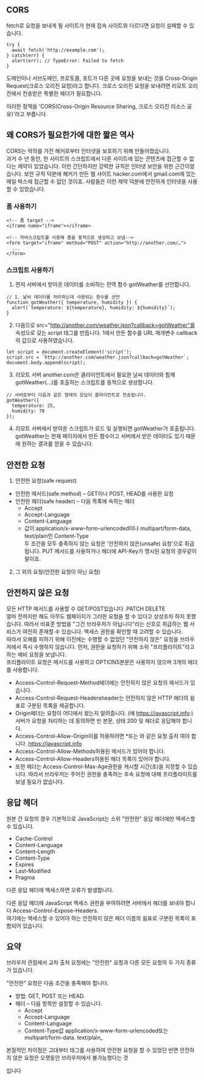 ## CORS
fetch로 요청을 보내게 될 사이트가 현재 접속 사이트와 다르다면 요청이 실패할 수 있습니다.

```
try {
  await fetch('http://example.com');
} catch(err) {
  alert(err); // TypeError: Failed to fetch
}
```

도메인이나 서브도메인, 프로토콜, 포트가 다른 곳에 요청을 보내는 것을 Cross-Origin Request(크로스 오리진 요청)라고 합니다. 크로스 오리진 요청을 보내려면 리모트 오리진에서 전송받은 특별한 헤더가 필요합니다.  

이러한 정책을 'CORS(Cross-Origin Resource Sharing, 크로스 오리진 리소스 공유)'라고 부릅니다.

## 왜 CORS가 필요한가에 대한 짧은 역사
CORS는 악의를 가진 해커로부터 인터넷을 보호하기 위해 만들어졌습니다.  
과거 수 년 동안, 한 사이트의 스크립트에서 다른 사이트에 있는 콘텐츠에 접근할 수 없다는 제약이 있었습니다.
이런 간단하지만 강력한 규칙은 인터넷 보안을 위한 근간이었습니다. 보안 규칙 덕분에 해커가 만든 웹 사이트 hacker.com에서 gmail.com에 있는 메일 박스에 접근할 수 없던 것이죠. 사람들은 이런 제약 덕분에 안전하게 인터넷을 사용할 수 있었습니다.

### 폼 사용하기
```
<!-- 폼 target -->
<iframe name="iframe"></iframe>

<!-- 자바스크립트를 사용해 폼을 동적으로 생성하고 보냄-->
<form target="iframe" method="POST" action="http://another.com/…">
  ...
</form>
```

### 스크립트 사용하기
1. 먼저 서버에서 받아온 데이터를 소비하는 전역 함수 gotWeather를 선언합니다.
```
// 1. 날씨 데이터를 처리하는데 사용되는 함수를 선언
function gotWeather({ temperature, humidity }) {
  alert(`temperature: ${temperature}, humidity: ${humidity}`);
}
```
2. 다음으로 src="http://another.com/weather.json?callback=gotWeather"를 속성으로 갖는 script 태그를 만듭니다. 1에서 만든 함수를 URL 매개변수 callback의 값으로 사용하였습니다.
```
let script = document.createElement('script');
script.src = `http://another.com/weather.json?callback=gotWeather`;
document.body.append(script);
```
3. 리모트 서버 another.com은 클라이언트에서 필요한 날씨 데이터와 함께 gotWeather(...)를 호출하는 스크립트를 동적으로 생성합니다.
```
// 서버로부터 다음과 같은 형태의 응답이 클라이언트로 전송됩니다.
gotWeather({
  temperature: 25,
  humidity: 78
});
```
4. 리모트 서버에서 받아온 스크립트가 로드 및 실행되면 gotWeather가 호출됩니다. gotWeather는 현재 페이지에서 만든 함수이고 서버에서 받은 데이터도 있기 때문에 원하는 결과를 얻을 수 있습니다.


## 안전한 요청
1. 안전한 요청(safe request)
 - 안전한 메서드(safe method) – GET이나 POST, HEAD를 사용한 요청
 - 안전한 헤더(safe header) – 다음 목록에 속하는 헤더
    - Accept
    - Accept-Language
    - Content-Language
    - 값이 application/x-www-form-urlencoded이나 multipart/form-data, text/plain인 Content-Type  
두 조건을 모두 충족하지 않는 요청은 '안전하지 않은(unsafe) 요청’으로 취급됩니다. PUT 메서드를 사용하거나 헤더에 API-Key가 명시된 요청의 경우같이 말이죠.
2. 그 외의 요청(안전한 요청이 아닌 요청)

## 안전하지 않은 요청
모든 HTTP 메서드를 사용할 수 GET/POST있습니다 .PATCH DELETE  
얼마 전까지만 해도 아무도 웹페이지가 그러한 요청을 할 수 있다고 상상조차 하지 못했습니다. 따라서 비표준 방법을 "그건 브라우저가 아닙니다"라는 신호로 취급하는 웹 서비스가 여전히 존재할 수 있습니다. 액세스 권한을 확인할 때 고려할 수 있습니다.  
따라서 오해를 피하기 위해 이전에는 수행할 수 없었던 "안전하지 않은" 요청을 브라우저에서 즉시 수행하지 않습니다. 먼저, 권한을 요청하기 위해 소위 "프리플라이트"라고 하는 예비 요청을 보냅니다.  
프리플라이트 요청은 메서드를 사용하고 OPTIONS본문은 사용하지 않으며 3개의 헤더를 사용합니다.  
- Access-Control-Request-Method헤더에는 안전하지 않은 요청의 메서드가 있습니다.
- Access-Control-Request-Headersheader는 안전하지 않은 HTTP 헤더의 쉼표로 구분된 목록을 제공합니다.
- Origin헤더는 요청이 어디에서 왔는지 알려줍니다. (예 https://javascript.info:)
서버가 요청을 처리하는 데 동의하면 빈 본문, 상태 200 및 헤더로 응답해야 합니다.
- Access-Control-Allow-Origin이를 허용하려면 *또는 와 같은 요청 출처 여야 합니다 .https://javascript.info
- Access-Control-Allow-Methods허용된 메서드가 있어야 합니다.
- Access-Control-Allow-Headers허용된 헤더 목록이 있어야 합니다.
- 또한 헤더는 Access-Control-Max-Age권한을 캐시할 시간(초)을 지정할 수 있습니다. 따라서 브라우저는 주어진 권한을 충족하는 후속 요청에 대해 프리플라이트를 보낼 필요가 없습니다.

## 응답 헤더
원본 간 요청의 경우 기본적으로 JavaScript는 소위 "안전한" 응답 헤더에만 액세스할 수 있습니다.
- Cache-Control
- Content-Language
- Content-Length
- Content-Type
- Expires
- Last-Modified
- Pragma

다른 응답 헤더에 액세스하면 오류가 발생합니다.

다른 응답 헤더에 JavaScript 액세스 권한을 부여하려면 서버에서 헤더를 보내야 합니다 Access-Control-Expose-Headers.  
여기에는 액세스할 수 있어야 하는 안전하지 않은 헤더 이름의 쉼표로 구분된 목록이 포함되어 있습니다.

## 요약
브라우저 관점에서 교차 출처 요청에는 "안전한" 요청과 다른 모든 요청의 두 가지 종류가 있습니다.

"안전한" 요청은 다음 조건을 충족해야 합니다.
- 방법: GET, POST 또는 HEAD.
- 헤더 – 다음 항목만 설정할 수 있습니다.
  - Accept
  - Accept-Language
  - Content-Language
  - Content-Type값 application/x-www-form-urlencoded또는 multipart/form-data. text/plain_

본질적인 차이점은 고대부터 태그를 사용하여 안전한 요청을 할 수 있었던 반면 안전하지 않은 요청은 오랫동안 브라우저에서 불가능했다는 것 <form>입니다 <script>  
따라서 실제적인 차이점은 안전한 요청은 헤더와 함께 즉시 전송되는 Origin반면 다른 요청의 경우 브라우저가 예비 "프리플라이트" 요청을 만들어 허가를 요청한다는 것입니다.  

### 의문점
1. Referer에 더 많은 정보가 있을 수 있는데 왜 Origin을 따로 두었을까?
2. 헤더에 Referer나 Origin이 없을 수도 있을 텐데 이런 경우엔 어떤 일이 발생할까?

간혹 Referer가 없는 경우가 있기 때문에 Origin이 필요합니다. HTTPS 프로토콜을 사용해 HTTP 페이지를 요청하는 경우같이 보안 수준이 높은 방법을 사용해 보안 수준이 낮은 페이지에 접근할 땐 Referer가 없습니다.  

이 외에도 콘텐츠 보안 정책이 적용돼 Referer 정보가 누락되는 경우도 있습니다.  

fetch 메서드에 대해 자세히 알아보면서 아시게 되겠지만, fetch에는 Referer 전송을 막는 옵션이 있습니다. 동일한 사이트 내에서 Referer 수정을 허용하는 옵션도 있죠.  

명세서에 따르면, Referer는 HTTP 헤더에서 선택 사항입니다.  

이렇게 Referer는 신뢰할 수 없는 정보를 담고 있을 확률이 높기 때문에 명세서에 Origin이 추가되었습니다. 크로스 오리진 요청 시 브라우저는 Origin이 제대로 전송되는 것을 보장합니다.  

출처 : https://ko.javascript.info/fetch-crossorigin#ref-835
